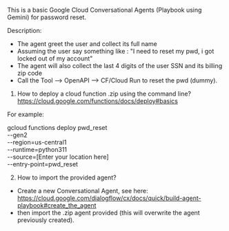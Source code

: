 This is a basic Google Cloud Conversational Agents (Playbook using Gemini) for password reset.

Description:
- The agent greet the user and collect its full name
- Assuming the user say something like : "I need to reset my pwd, i got locked out of my account"
- The agent will also collect the last 4 digits of the user SSN and its billing zip code
- Call the Tool --> OpenAPI --> CF/Cloud Run to reset the pwd (dummy).

1. How to deploy a cloud function .zip using the command line?
https://cloud.google.com/functions/docs/deploy#basics

For example: 

gcloud functions deploy pwd_reset \
 --gen2 \
 --region=us-central1 \
 --runtime=python311 \
 --source=[Enter your location here] \
 --entry-point=pwd_reset

2. How to import the provided agent?
- Create a new Conversational Agent, see here: https://cloud.google.com/dialogflow/cx/docs/quick/build-agent-playbook#create_the_agent
- then import the .zip agent provided (this will overwrite the agent previously created).

